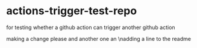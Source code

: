 # actions-trigger-test-repo
for testing whether a github action can trigger another github action

making a change please
and another one
an
\nadding a line to the readme
